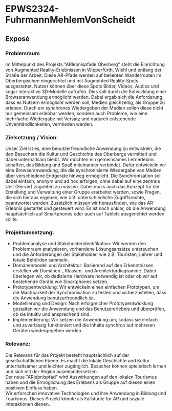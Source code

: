 # EPWS2324-FuhrmannMehlemVonScheidt

## Exposé

### Problemraum

Im Mittelpunkt des Projekts "ARlebnispfade Oberberg" steht die Einrichtung von Augmented Reality-Erlebnissen in Wipperfürth, Wiehl und entlang der Straße der Arbeit. Diese AR-Pfade werden auf beliebten Wanderrouten im Oberbergischen eingerichtet und mit Augmented Reality-Spots ausgestattet. Nutzer können über diese Spots Bilder, Videos, Audios und sogar interaktive 3D-Modelle aufrufen. Dies soll durch die Entwicklung einer Browseranwendung ermöglicht werden. Dabei ergab sich die Anforderung, dass es Nutzern ermöglicht werden soll, Medien gleichzeitig, als Gruppe zu erleben. Durch ein synchrones Wiedergeben der Medien sollen diese nicht nur gemeinsam erlebbar werden, sondern auch Probleme, wie eine mehrfache Wiedergabe mit Versatz und dadurch entstehende Unverständlichkeiten, vermieden werden.

### Zielsetzung / Vision:
Unser Ziel ist es, eine benutzerfreundliche Anwendung zu entwickeln, die den Besuchern die Kultur und Geschichte des Oberbergs vermittelt und dabei unterhaltsam bleibt. Wir möchten ein gemeinsames Lernerlebnis schaffen, das Bildung und Spaß miteinander verbindet. Dafür entwickeln wir eine Browseranwendung, die die synchronisierte Wiedergabe von Medien über verschiedene Endgeräte hinweg ermöglicht. Die Synchronisation soll dabei einfach, anonym und ad hoc erfolgen, ohne dabei auf eine zentrale Unit (Server) zugreifen zu müssen.
Dabei muss auch das Konzept für die Erstellung und Verwaltung einer Gruppe erarbeitet werden, sowie Fragen, die sich hieraus ergeben, wie z.B. unterschiedliche Zugriffsrechte, beantwortet werden. Zusätzlich müssen wir herausfinden, wie das AR-Erlebnis gestartet und gesteuert wird.
Es ist noch unklar, ob die Anwendung hauptsächlich auf Smartphones oder auch auf Tablets ausgerichtet werden sollte.

### Projektumsetzung:
* Problemanalyse und Stakeholderidentifikation: Wir werden den Problemraum analysieren, vorhandene Lösungsansätze untersuchen und die Anforderungen der Stakeholder, wie z.B. Touristen, Lehrer und lokale Behörden sammeln.
* Domänenmodell und Architektur: Basierend auf den Erkenntnissen erstellen wir Domänen-, Klassen- und Architekturdiagramme. Dabei überlegen wir, ob dedizierte Hardware notwendig ist oder ob wir auf bestehende Geräte wie Smartphones setzen.
* Prototypentwicklung: Wir entwickeln einen einfachen Prototypen, um die Machbarkeit der Synchronisation zu testen und sicherzustellen, dass die Anwendung benutzerfreundlich ist.
* Modellierung und Design: Nach erfolgreicher Prototypentwicklung gestalten wir die Anwendung und das Benutzererlebnis und überprüfen, ob sie intuitiv und ansprechend sind.
* Implementierung: Wir setzen die Anwendung um, sodass sie einfach und zuverlässig funktioniert und die Inhalte synchron auf mehreren Geräten wiedergegeben werden.

### Relevanz:

Die Relevanz für das Projekt besteht hauptsächlich auf der gesellschaftlichen Ebene. Es macht die lokale Geschichte und Kultur unterhaltsamer und leichter zugänglich. Besucher können spielerisch lernen und sich mit der Region auseinandersetzen. <br>
Der neue "ARlebnispfad" wird Auswirkungen auf den lokalen Tourismus haben und die Ermöglichung des Erlebens als Gruppe auf diesen einen positiven Einfluss haben.<br>
Wir erforschen innovative Technologien und ihre Anwendung in Bildung und Tourismus. Dieses Projekt könnte als Fallstudie für AR und soziale Interaktionen dienen.